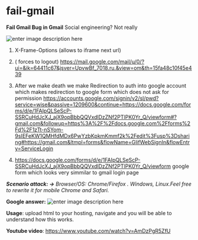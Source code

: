 
# fail-gmail

**Fail Gmail Bug in Gmail**
Social engineering? Not really 

![enter image description here](https://preview.ibb.co/b4CrAz/153490985371618984.jpg)

1.  X-Frame-Options (allows to iframe next url) 

2.  ( forces to logout)  https://mail.google.com/mail/u/0/?ui=&ik=64411c67&jsver=UpvwBf_7018.ru.&view=om&th=15fa48c10f45e439

3. After we make death we make Redirection to auth into google account which makes redirection to google form which does not ask for permission
https://accounts.google.com/signin/v2/sl/pwd?service=wise&passive=1209600&continue=https://docs.google.com/forms/d/e/1FAIpQLSeScP-SSRCuHdJcXJ_ajX9opBbbQQVxdlDzZNf2PTlPK0Yr_Q/viewform#?gmail.com&followup=https%3A%2F%2Fdocs.google.com%2Fforms%2Fd%2F1zTt-nSYom-9sIEFeKW1QMHfdMDx6PwYzbKpkmKmmf2k%2Fedit%3Fusp%3Dsharing#https://gmail.com&ltmpl=forms&flowName=GlifWebSignIn&flowEntry=ServiceLogin


4. https://docs.google.com/forms/d/e/1FAIpQLSeScP-SSRCuHdJcXJ_ajX9opBbbQQVxdlDzZNf2PTlPK0Yr_Q/viewform google form which looks very simmilar to gmail login page

***Scenario attack: ->*** 
*Browser/OS: Chrome/Firefox . Windows, Linux.Feel free to rewrite it for mobile Chrome and Safari.*

**Google answer:**
![enter image description here](https://s22.postimg.cc/vo0zthp5t/2018-08-22_6.44.50.png)

**Usage**: upload html to your hosting, navigate and you will be able to understand how this works.

**Youtube video**:
https://www.youtube.com/watch?v=AmDzPgR5ZfU

